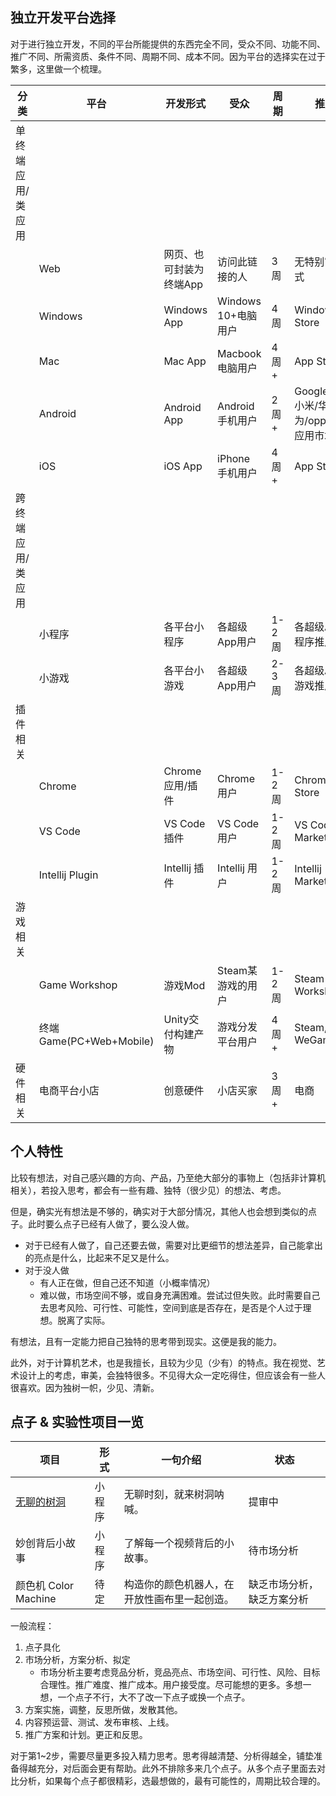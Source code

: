 ## 独立开发平台选择

对于进行独立开发，不同的平台所能提供的东西完全不同，受众不同、功能不同、推广不同、所需资质、条件不同、周期不同、成本不同。因为平台的选择实在过于繁多，这里做一个梳理。

|分类|平台|开发形式|受众|周期|推广|
|--|--|--|--|--|--|
|单终端 应用/类应用
||Web|网页、也可封装为终端App|访问此链接的人|3周|无特别官方方式
||Windows|Windows App|Windows 10+电脑用户|4周|Windows Store||
||Mac|Mac App|Macbook电脑用户|4周+|App Store|
||Android|Android App|Android 手机用户|2周+|Google Play, 小米/华为/oppo/vivo应用市场
||iOS|iOS App|iPhone 手机用户|4周+|App Store
|跨终端 应用/类应用
||小程序|各平台小程序|各超级App用户|1-2周|各超级App小程序推广手段
||小游戏|各平台小游戏|各超级App用户|2-3周|各超级App小游戏推广手段
|插件相关
||Chrome|Chrome 应用/插件|Chrome 用户|1-2周|Chrome Store
||VS Code|VS Code插件|VS Code用户|1-2周|VS Code Market
||Intellij Plugin|Intellij 插件|Intellij 用户|1-2周|Intellij Market
|游戏相关
||Game Workshop|游戏Mod|Steam某游戏的用户|1-2周|Steam Workshop
||终端Game(PC+Web+Mobile)|Unity交付构建产物|游戏分发平台用户|4周+|Steam, WeGame 
|硬件相关|电商平台小店|创意硬件|小店买家|3周+|电商 

## 个人特性

比较有想法，对自己感兴趣的方向、产品，乃至绝大部分的事物上（包括非计算机相关），若投入思考，都会有一些有趣、独特（很少见）的想法、考虑。

但是，确实光有想法是不够的，确实对于大部分情况，其他人也会想到类似的点子。此时要么点子已经有人做了，要么没人做。
- 对于已经有人做了，自己还要去做，需要对比更细节的想法差异，自己能拿出的亮点是什么，比起来不足又是什么。
- 对于没人做
    - 有人正在做，但自己还不知道（小概率情况）
    - 难以做，市场空间不够，或自身充满困难。尝试过但失败。此时需要自己去思考风险、可行性、可能性，空间到底是否存在，是否是个人过于理想。脱离了实际。

有想法，且有一定能力把自己独特的思考带到现实。这便是我的能力。

此外，对于计算机艺术，也是我擅长，且较为少见（少有）的特点。我在视觉、艺术设计上的考虑，审美，会独特很多。不见得大众一定吃得住，但应该会有一些人很喜欢。因为独树一帜，少见、清新。


## 点子 & 实验性项目一览

|项目|形式|一句介绍|状态|
|--|--|--|--|
|[无聊的树洞](https://zhangruize.github.io/tp/other/boring_hole_state)|小程序|无聊时刻，就来树洞呐喊。|提审中|
|妙创背后小故事|小程序|了解每一个视频背后的小故事。|待市场分析|
|颜色机 Color Machine|待定|构造你的颜色机器人，在开放性画布里一起创造。|缺乏市场分析，缺乏方案分析|

一般流程：
1. 点子具化
2. 市场分析，方案分析、拟定
    - 市场分析主要考虑竞品分析，竞品亮点、市场空间、可行性、风险、目标合理性。推广难度、推广成本。用户接受度。尽可能想的更多。多想一想，一个点子不行，大不了改一下点子或换一个点子。
3. 方案实施，调整，反思所做，发散其他。
4. 内容预运营、测试、发布审核、上线。
5. 推广方案和计划。更正和反思。

对于第1~2步，需要尽量更多投入精力思考。思考得越清楚、分析得越全，铺垫准备得越充分，对后面会更有帮助。此外不排除多来几个点子。从多个点子里面去对比分析，如果每个点子都很精彩，选最想做的，最有可能性的，周期比较合理的。
